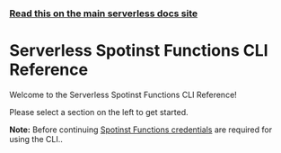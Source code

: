 <!--
title: Serverless - Spotinst Functions - CLI Reference
menuText: CLI Reference
layout: Doc
-->

<!-- DOCS-SITE-LINK:START automatically generated  -->
### [Read this on the main serverless docs site](https://www.serverless.com/framework/docs/providers/spotinst/cli-reference/)
<!-- DOCS-SITE-LINK:END -->

# Serverless Spotinst Functions CLI Reference

Welcome to the Serverless Spotinst Functions CLI Reference!

Please select a section on the left to get started.

**Note:** Before continuing [Spotinst Functions credentials](../guide/credentials.md) are required for using the CLI..
